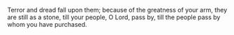 Terror and dread fall upon them; because of the greatness of your arm, they are still as a stone, till your people, O Lord, pass by, till the people pass by whom you have purchased.
